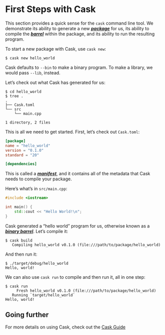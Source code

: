 # First Steps with Cask

This section provides a quick sense for the `cask` command line tool. We
demonstrate its ability to generate a new [***package***][def-package] for us,
its ability to compile the [***barrel***][def-barrel] within the package, and
its ability to run the resulting program.

To start a new package with Cask, use `cask new`:

```console
$ cask new hello_world
```

Cask defaults to `--bin` to make a binary program. To make a library, we
would pass `--lib`, instead.

Let’s check out what Cask has generated for us:

```console
$ cd hello_world
$ tree .
.
├── Cask.toml
└── src
    └── main.cpp

1 directory, 2 files
```

This is all we need to get started. First, let’s check out `Cask.toml`:

```toml
[package]
name = "hello_world"
version = "0.1.0"
standard = "20"

[dependencies]
```

This is called a [***manifest***][def-manifest], and it contains all of the
metadata that Cask needs to compile your package.

Here’s what’s in `src/main.cpp`:

```c++
#include <iostream>

int main() {
    std::cout << "Hello World!\n";
}
```

Cask generated a “hello world” program for us, otherwise known as a
[***binary barrel***][def-barrel]. Let’s compile it:

```console
$ cask build
   Compiling hello_world v0.1.0 (file:///path/to/package/hello_world)
```

And then run it:

```console
$ ./target/debug/hello_world
Hello, world!
```

We can also use `cask run` to compile and then run it, all in one step:

```console
$ cask run
     Fresh hello_world v0.1.0 (file:///path/to/package/hello_world)
   Running `target/hello_world`
Hello, world!
```

## Going further

For more details on using Cask, check out the [Cask Guide](../guide/index.md)

[def-barrel]:     ../appendix/glossary.md#barrel     '"barrel" (glossary entry)'
[def-manifest]:  ../appendix/glossary.md#manifest  '"manifest" (glossary entry)'
[def-package]:   ../appendix/glossary.md#package   '"package" (glossary entry)'
